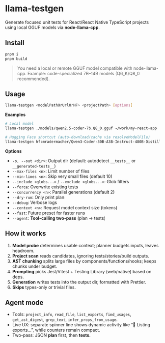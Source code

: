 # llama-testgen

Generate focused unit tests for React/React Native TypeScript projects using local GGUF models via **node-llama-cpp**.

## Install
```bash
pnpm i
pnpm build
```

> You need a local or remote GGUF model compatible with node-llama-cpp. Example: code-specialized 7B–14B models (Q6_K/Q8_0 recommended).

## Usage
```bash
llama-testgen <modelPathOrUrlOrHF> <projectPath> [options]
```

**Examples**
```bash
# Local model
llama-testgen ./models/qwen2.5-coder-7b.Q8_0.gguf ~/work/my-react-app

# Hugging Face shortcut (auto-download/cache via resolveModelFile)
llama-testgen hf:mradermacher/Qwen3-Coder-30B-A3B-Instruct-480B-Distill-V2-Fp32-GGUF:Q3_K_M ./my-rn-app --agent --concurrency 2
```

**Options**
- `-o, --out <dir>`: Output dir (default: autodetect `__tests__` or `__generated-tests__`)
- `--max-files <n>`: Limit number of files
- `--min-lines <n>`: Skip very small files (default 10)
- `--include <globs...>` / `--exclude <globs...>`: Glob filters
- `--force`: Overwrite existing tests
- `--concurrency <n>`: Parallel generations (default 2)
- `--dry-run`: Only print plan
- `--debug`: Verbose logs
- `--context <n>`: Request model context size (tokens)
- `--fast`: Future preset for faster runs
- `--agent`: **Tool-calling two-pass** (plan → tests)

## How it works
1. **Model probe** determines usable context; planner budgets inputs, leaves headroom.
2. **Project scan** reads candidates, ignoring tests/stories/build outputs.
3. **AST chunking** splits large files by components/functions/hooks; keeps chunks under budget.
4. **Prompting** picks Jest/Vitest + Testing Library (web/native) based on deps.
5. **Generation** writes tests into the output dir, formatted with Prettier.
6. **Skips** types-only or trivial files.

## Agent mode
- Tools: `project_info`, `read_file`, `list_exports`, `find_usages`, `get_ast_digest`, `grep_text`, `infer_props_from_usage`.
- Live UX: separate spinner line shows dynamic activity like “📜  Listing exports…”, while counters remain compact.
- Two-pass: JSON **plan** first, then **tests**.
